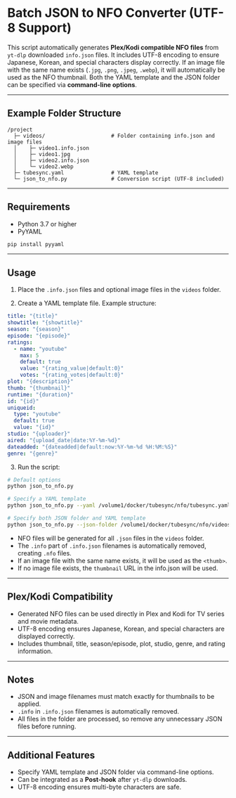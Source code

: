 # Batch JSON to NFO Converter (UTF-8 Support)

This script automatically generates **Plex/Kodi compatible NFO files** from `yt-dlp` downloaded `info.json` files.
It includes UTF-8 encoding to ensure Japanese, Korean, and special characters display correctly.
If an image file with the same name exists (`.jpg`, `.png`, `.jpeg`, `.webp`), it will automatically be used as the NFO thumbnail.
Both the YAML template and the JSON folder can be specified via **command-line options**.

---

## Example Folder Structure

```
/project
  ├─ videos/                     # Folder containing info.json and image files
  │    ├─ video1.info.json
  │    ├─ video1.jpg
  │    ├─ video2.info.json
  │    └─ video2.webp
  ├─ tubesync.yaml               # YAML template
  └─ json_to_nfo.py              # Conversion script (UTF-8 included)
```

---

## Requirements

* Python 3.7 or higher
* PyYAML

```bash
pip install pyyaml
```

---

## Usage

1. Place the `.info.json` files and optional image files in the `videos` folder.

2. Create a YAML template file. Example structure:

```yaml
title: "{title}"
showtitle: "{showtitle}"
season: "{season}"
episode: "{episode}"
ratings:
  - name: "youtube"
    max: 5
    default: true
    value: "{rating_value|default:0}"
    votes: "{rating_votes|default:0}"
plot: "{description}"
thumb: "{thumbnail}"
runtime: "{duration}"
id: "{id}"
uniqueid:
  type: "youtube"
  default: true
  value: "{id}"
studio: "{uploader}"
aired: "{upload_date|date:%Y-%m-%d}"
dateadded: "{dateadded|default:now:%Y-%m-%d %H:%M:%S}"
genre: "{genre}"
```

3. Run the script:

```bash
# Default options
python json_to_nfo.py

# Specify a YAML template
python json_to_nfo.py --yaml /volume1/docker/tubesync/nfo/tubesync.yaml

# Specify both JSON folder and YAML template
python json_to_nfo.py --json-folder /volume1/docker/tubesync/nfo/videos --yaml /volume1/docker/tubesync/nfo/tubesync.yaml
```

* NFO files will be generated for all `.json` files in the `videos` folder.
* The `.info` part of `.info.json` filenames is automatically removed, creating `.nfo` files.
* If an image file with the same name exists, it will be used as the `<thumb>`.
* If no image file exists, the `thumbnail` URL in the info.json will be used.

---

## Plex/Kodi Compatibility

* Generated NFO files can be used directly in Plex and Kodi for TV series and movie metadata.
* UTF-8 encoding ensures Japanese, Korean, and special characters are displayed correctly.
* Includes thumbnail, title, season/episode, plot, studio, genre, and rating information.

---

## Notes

* JSON and image filenames must match exactly for thumbnails to be applied.
* `.info` in `.info.json` filenames is automatically removed.
* All files in the folder are processed, so remove any unnecessary JSON files before running.

---

## Additional Features

* Specify YAML template and JSON folder via command-line options.
* Can be integrated as a **Post-hook** after `yt-dlp` downloads.
* UTF-8 encoding ensures multi-byte characters are safe.
